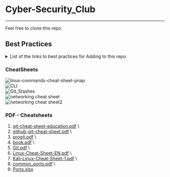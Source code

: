 # Cyber-Security_Club

---

Feel free to clone this repo. 

## Best Practices

  <details class="markdown" id="1" markdown="1">
  <summary>List of the links to best practices for Adding to this repo</summary>
  
  1.  How to add issues
  1.  Updating the project board
  1.  Pull Requests
  1.  How to Style Code

  </details>

### CheatSheets

![linux-commands-cheat-sheet-pnap](https://user-images.githubusercontent.com/92204097/198831353-083ff1cf-d1ca-48a0-8d65-50092c755adf.png) \
![CLI](https://user-images.githubusercontent.com/92204097/198831384-6b1d1c2f-047d-4333-9fa7-82a253c17b29.png) \
![Git_Stashes](https://user-images.githubusercontent.com/92204097/198831439-b3d9faf9-6751-437c-9a18-9fef3387aee0.png) \
![networking cheat sheet](https://user-images.githubusercontent.com/92204097/198831544-118cc675-c885-499c-8c91-f132299aba8e.png) \
![networking cheat sheet2](https://user-images.githubusercontent.com/92204097/198831546-f663265c-1c57-4185-ae21-d5d4b883455a.png)

### PDF - Cheatsheets

1. [git-cheat-sheet-education.pdf](https://github.com/cityuseattle/CybersecurityClub/files/9893656/git-cheat-sheet-education.pdf) \
1. [github-git-cheat-sheet.pdf](https://github.com/cityuseattle/CybersecurityClub/files/9893657/github-git-cheat-sheet.pdf) \
1. [progit.pdf](https://github.com/cityuseattle/CybersecurityClub/files/9893658/progit.pdf) \
1. [book.pdf](https://github.com/cityuseattle/CybersecurityClub/files/9893659/book.pdf) \
1. [Git.pdf](https://github.com/cityuseattle/CybersecurityClub/files/9893660/Git.pdf) \
1. [Linux-Cheat-Sheet-EN.pdf](https://github.com/cityuseattle/CybersecurityClub/files/9893655/Linux-Cheat-Sheet-EN.pdf) \
1. [Kali-Linux-Cheat-Sheet-1.pdf](https://github.com/cityuseattle/CybersecurityClub/files/9893661/Kali-Linux-Cheat-Sheet-1.pdf) \
1. [common_ports.pdf](https://github.com/cityuseattle/CybersecurityClub/files/9893666/common_ports.pdf) \
1. [Ports.xlsx](https://github.com/cityuseattle/CybersecurityClub/files/9893668/Ports.xlsx)
